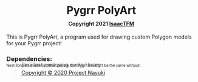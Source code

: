 <div align="center" style="max-width: 500px; margin-top: -50px">

<h1 style="margin-bottom:-10px;">
Pygrr PolyArt
</h1>

#### Copyright 2021 [IsaacTFM](https://www.isaactfm.com/pygrr)

</div>
This is Pygrr PolyArt, a program used for drawing custom Polygon models for your Pygrr project!


### Dependencies:

<div style="margin-top: -15px;">
<sup><sup>
Neat libraries made by other people that Pygrr wouldn't be the same without!
</sup></sup>
</div>

<div style="line-height: 0.5; margin-top: -25px; max-width: 500px;">

> Smallest enclosing circle library
> 
> [Copyright &copy; 2020 Project Nayuki](https://www.nayuki.io/page/smallest-enclosing-circle)

</div>
